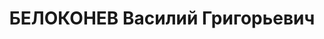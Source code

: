---
title: БЕЛОКОНЕВ Василий Григорьевич
description: "1903 г.р., русский, урож. ст.Пришибской Орджоникидзевского края, соц.\
  \ происхождение из крестьян, образование высшее, прож. г.Ростов-на-Дону, главный\
  \ инженер Степнянского маслозавода. \n  Арестован 27.09.1937г. НКВД по АЧК за участие\
  \ в контрреволюционной организации правых. \n  Осуждён 13.12.1937 г. Военной коллегией\
  \ Верховного суда СССР по ст.ст.58-8-7-11 УК РСФСР к расстрелу. Приговор приведён\
  \ в исполнение 13.12.1937г. в г.Ростове-на-Дону. 16.03.1957г. ВК Верховного Суда\
  \ СССР дело в отношении Белоконева В.Г. производством прекращено, за отсутствием\
  \ состава преступления."
---